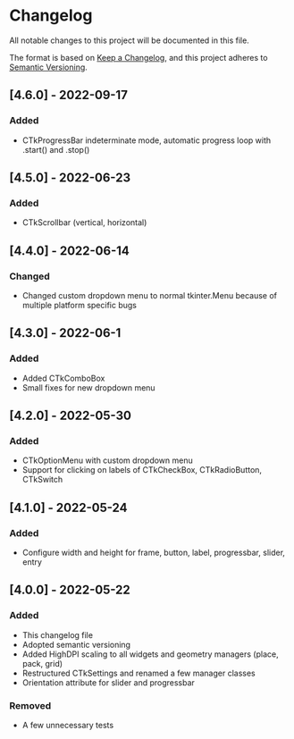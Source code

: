 # Changelog
All notable changes to this project will be documented in this file.

The format is based on [Keep a Changelog](https://keepachangelog.com/en/1.0.0/),
and this project adheres to [Semantic Versioning](https://semver.org/spec/v2.0.0.html).

## [4.6.0] - 2022-09-17
### Added
 - CTkProgressBar indeterminate mode, automatic progress loop with .start() and .stop()

## [4.5.0] - 2022-06-23
### Added
 - CTkScrollbar (vertical, horizontal)

## [4.4.0] - 2022-06-14
### Changed
 - Changed custom dropdown menu to normal tkinter.Menu because of multiple platform specific bugs

## [4.3.0] - 2022-06-1
### Added
 - Added CTkComboBox
 - Small fixes for new dropdown menu

## [4.2.0] - 2022-05-30
### Added
 - CTkOptionMenu with custom dropdown menu
 - Support for clicking on labels of CTkCheckBox, CTkRadioButton, CTkSwitch

## [4.1.0] - 2022-05-24
### Added
 - Configure width and height for frame, button, label, progressbar, slider, entry

## [4.0.0] - 2022-05-22
### Added
 - This changelog file
 - Adopted semantic versioning
 - Added HighDPI scaling to all widgets and geometry managers (place, pack, grid)
 - Restructured CTkSettings and renamed a few manager classes
 - Orientation attribute for slider and progressbar

### Removed
 - A few unnecessary tests
